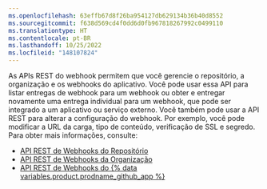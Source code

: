 ```yaml
---
ms.openlocfilehash: 63effb67d8f26ba954127db629134b36b40d8552
ms.sourcegitcommit: f638d569cd4f0dd6d0fb967818267992c0499110
ms.translationtype: HT
ms.contentlocale: pt-BR
ms.lasthandoff: 10/25/2022
ms.locfileid: "148107824"
---
```

As APIs REST do webhook permitem que você gerencie o repositório, a organização e os webhooks do aplicativo. Você pode usar essa API para listar entregas de webhook para um webhook ou obter e entregar novamente uma entrega individual para um webhook, que pode ser integrado a um aplicativo ou serviço externo. Você também pode usar a API REST para alterar a configuração do webhook. Por exemplo, você pode modificar a URL da carga, tipo de conteúdo, verificação de SSL e segredo. Para obter mais informações, consulte:

- [API REST de Webhooks do Repositório](/rest/reference/webhooks#repository-webhooks)
- [API REST de Webhooks da Organização](/rest/reference/orgs#webhooks)
- [API REST de Webhooks do {% data variables.product.prodname_github_app %}](/rest/reference/apps#webhooks)
